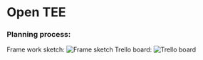 # Open TEE

### Planning process:
Frame work sketch:
![Frame sketch](https://drive.google.com/open?id=1yNm_zGeoSQ-pEE0-nWPYEFfXQL51IKhB)
Trello board:
![Trello  board](https://drive.google.com/open?id=1MPRaplN67msdIJ37Lup3Yk3cw8G6P_g4)
